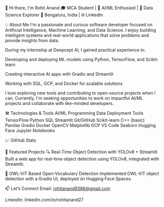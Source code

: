 👋 Hi there, I'm Rohit Anand
🎓 MCA Student | 🤖 AI/ML Enthusiast | 🧠 Data Science Explorer
📍 Bengaluru, India | 🌐 LinkedIn

💡 About Me
I'm a passionate and curious software developer focused on Artificial Intelligence, Machine Learning, and Data Science. I enjoy building intelligent systems and real-world applications that solve problems and provide insights from data.

During my internship at Deepcept AI, I gained practical experience in:

Developing and deploying ML models using Python, TensorFlow, and Scikit-learn

Creating interactive AI apps with Gradio and Streamlit

Working with SQL, GCP, and Docker for scalable solutions

I love exploring new tools and contributing to open-source projects when I can. Currently, I'm seeking opportunities to work on impactful AI/ML projects and collaborate with like-minded developers.

🛠️ Technologies & Tools
AI/ML	Programming	Data	Deployment	Tools
TensorFlow	Python	SQL	Streamlit	Git/GitHub
Scikit-learn	C++ (basic)	Pandas	Gradio	Docker
OpenCV		Matplotlib	GCP	VS Code
Seaborn	Hugging Face	Jupyter Notebooks

📈 GitHub Stats

📌 Featured Projects
🔍 Real-Time Object Detection with YOLOv8 + Streamlit
Built a web app for real-time object detection using YOLOv8, integrated with Streamlit.

🦉 OWL-ViT Based Open-Vocabulary Detection
Implemented OWL-ViT object detection with a Gradio UI, deployed on Hugging Face Spaces.



📫 Let’s Connect
Email: rohitanand9386@gmail.com

LinkedIn: linkedin.com/in/rohitanand27
